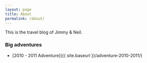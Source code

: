 ```yaml
---
layout: page
title: About
permalink: /about/
---
```


This is the travel blog of Jimmy & Neil.

### Big adventures

 * [2010 - 2011 Adventure]({{ site.baseurl }}/adventure-2010-2011/)